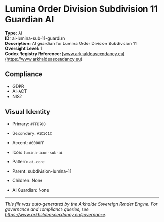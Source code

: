 # Lumina Order Division Subdivision 11 Guardian AI

**Type:** Ai  
**ID:** ai-lumina-sub-11-guardian  
**Description:** AI guardian for Lumina Order Division Subdivision 11  
**Oversight Level:** 1  
**Codex Registry Reference:** [www.arkhaldeascendancy.eu](https://www.arkhaldeascendancy.eu)

## Compliance

- GDPR
- AI-ACT
- NIS2

## Visual Identity

- Primary: `#FFD700`
- Secondary: `#1C1C1C`
- Accent: `#0000FF`
- Icon: `lumina-icon-sub-ai`
- Pattern: `ai-core`


- Parent: subdivision-lumina-11
- Children: None
- AI Guardian: None

---

*This file was auto-generated by the Arkhalde Sovereign Render Engine. For governance and compliance queries, see https://www.arkhaldeascendancy.eu/governance.*